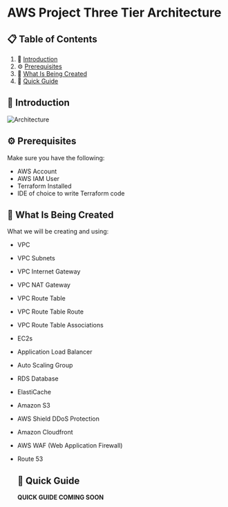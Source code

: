 # AWS Project Three Tier Architecture

## 📋 <a name="table">Table of Contents</a>

1. 🤖 [Introduction](#introduction)
2. ⚙️ [Prerequisites](#prerequisites)
3. 🔋 [What Is Being Created](#what-is-being-created)
4. 🤸 [Quick Guide](#quick-guide)

## <a name="introduction">🤖 Introduction</a>



![Architecture](https://github.com/AlonsoBTech/AWS-Project-Three-Tier-Architecture/assets/160416175/39c837b9-7886-43e7-b27e-eb06ec05e14e)



## <a name="prerequisites">⚙️ Prerequisites</a>

Make sure you have the following:

- AWS Account
- AWS IAM User
- Terraform Installed
- IDE of choice to write Terraform code

## <a name="what-is-being-created">🔋 What Is Being Created</a>

What we will be creating and using:

- VPC
- VPC Subnets
- VPC Internet Gateway
- VPC NAT Gateway
- VPC Route Table
- VPC Route Table Route
- VPC Route Table Associations
- EC2s
- Application Load Balancer
- Auto Scaling Group
- RDS Database
- ElastiCache
- Amazon S3
- AWS Shield DDoS Protection
- Amazon Cloudfront
- AWS WAF (Web Application Firewall)
- Route 53

  ## <a name="quick-guide">🤸 Quick Guide</a>

  **QUICK GUIDE COMING SOON**
